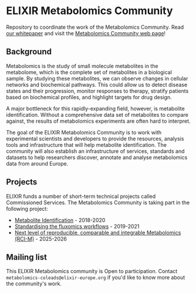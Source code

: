 # ELIXIR Metabolomics Community

Repository to coordinate the work of the Metabolomics Community. Read [our whitepaper](https://doi.org/10.12688/f1000research.12342.2) and visit the [Metabolomics Community web page](https://elixir-europe.org/communities/metabolomics)!

## Background
Metabolomics is the study of small molecule metabolites in the metabolome, which is the complete set of metabolites in a biological sample. By studying these metabolites, we can observe changes in cellular networks and biochemical pathways. This could allow us to detect disease states and their progression, monitor responses to therapy, stratify patients based on biochemical profiles, and highlight targets for drug design.

A major bottleneck for this rapidly-expanding field, however, is metabolite identification. Without a comprehensive data set of metabolites to compare against, the results of metabolomics experiments are often hard to interpret.

The goal of the ELIXIR Metabolomics Community is to work with experimental scientists and developers to provide the resources, analysis tools and infrastructure that will help metabolite identification. The community will also establish an infrastructure of services, standards and datasets to help researchers discover, annotate and analyse metabolomics data from around Europe.

## Projects
ELIXIR funds a number of short-term technical projects called Commissioned Services. The Metabolomics Community is taking part in the following project: 

  - [Metabolite Identification](https://elixir-europe.org/internal-projects/commissioned-services/metabolite-identification) - 2018-2020
  - [Standardising the fluxomics workflows](https://elixir-europe.org/internal-projects/commissioned-services/fluxomics-workflows) - 2019-2021
  - [Next level of reproducible, comparable and integrable Metabolomics (RCI-M)](https://elixir-europe.org/internal-projects/commissioned-services/science/cellular-molecular-research) - 2025-2026

## Mailing list
This ELIXIR Metabolomics community is Open to participation. Contact `metabolomics-coleads@elixir-europe.org` if you'd like to know more about the community's work.
